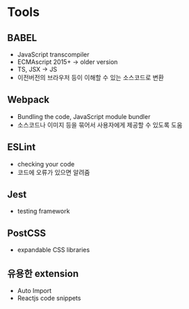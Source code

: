 # Tools
## BABEL
- JavaScript transcompiler
- ECMAscript 2015+ -> older version
- TS, JSX -> JS
- 이전버전의 브라우저 등이 이해할 수 있는 소스코드로 변환

## Webpack
- Bundling the code, JavaScript module bundler
- 소스코드나 이미지 등을 묶어서 사용자에게 제공할 수 있도록 도움

## ESLint
- checking your code
- 코드에 오류가 있으면 알려줌

## Jest
- testing framework

## PostCSS
- expandable CSS libraries

## 유용한 extension
- Auto Import
- Reactjs code snippets
